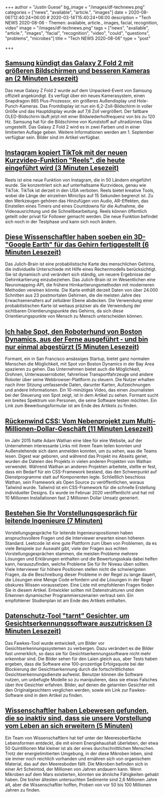 +++
author = "Justin Guese"
bg_image = "/images/df-technews.png"
categories = ["news", "available", "article.", "images"]
date = 2020-08-06T12:40:24+06:00 # 2020-03-14T15:40:24+06:00
description = "Tech NEWS 2020-08-06 - Themen: available, article., images, facial, recognition, video"
image = "/images/df-technews.png"
tags = ["news", "available", "article.", "images", "facial", "recognition", "video", "could", "questions", "problems", "microbes"]
title = "Tech NEWS 2020-08-06"
type = "post"

+++

## [Samsung kündigt das Galaxy Z Fold 2 mit größeren Bildschirmen und besseren Kameras an (2 Minuten Lesezeit)](https://www.theverge.com/2020/8/5/21349537/samsung-galaxy-z-fold-2-specs-camera-screen-design?scrolla=5eb6d68b7fedc32c19ef33b4/1/01000173c33f6cd7-30906a2a-37fd-4a4f-85c0-8f0b52b6c370-000000/N0ODXRBKp70qaaaC1czcyu9axaw_ZAlERdG1XEUkVw8=153)

 Das neue Galaxy Z Fold 2 wurde auf dem Unpacked-Event von Samsung offiziell angekündigt. Es verfügt über ein neues Kamerasystem, einen Snapdragon 865 Plus-Prozessor, ein größeres Außendisplay und Hole-Punch-Kameras. Das Frontdisplay ist nun ein 6,2-Zoll-Bildschirm in voller Größe und das Hauptdisplay wurde auf 7,6 Zoll vergrößert. Der faltbare OLED-Bildschirm läuft jetzt mit einer Bildwiederholfrequenz von bis zu 120 Hz. Samsung hat für die Bildschirme von Kunststoff auf ultradünnes Glas umgestellt. Das Galaxy Z Fold 2 wird es in zwei Farben und in einer limitierten Auflage geben. Weitere Informationen werden am 1. September verfügbar sein. Bilder sind im Artikel verfügbar.

## [Instagram kopiert TikTok mit der neuen Kurzvideo-Funktion "Reels", die heute eingeführt wird (3 Minuten Lesezeit)](https://9to5mac.com/2020/08/05/instagram-clones-tiktok-with-new-short-form-reels-video-feature-launching-today//1/01000173c33f6cd7-30906a2a-37fd-4a4f-85c0-8f0b52b6c370-000000/XnuIMg9FVzT5JNbab8YRGLDDX8bbDvta2ubp020Gbf4=153)

 Reels ist eine neue Funktion von Instagram, die in 50 Ländern eingeführt wurde. Sie konzentriert sich auf unterhaltsame Kurzvideos, genau wie TikTok. TikTok ist derzeit in den USA verboten. Reels bietet kreative Tools, wobei die Länge der einzelnen Miniclips auf 15 Sekunden begrenzt ist. Zu den Werkzeugen gehören das Hinzufügen von Audio, AR-Effekten, das Einstellen eines Timers und eines Countdowns für die Aufnahme, die Videoausrichtung und die Schnellbearbeitung. Reels können öffentlich geteilt oder privat für Follower gemacht werden. Die neue Funktion befindet sich noch in der Testphase und kann sich noch ändern.

## [Diese Wissenschaftler haben soeben ein 3D-"Google Earth" für das Gehirn fertiggestellt (6 Minuten Lesezeit)](https://singularityhub.com/2020/08/05/these-scientists-just-completed-a-3d-google-earth-for-the-brain//1/01000173c33f6cd7-30906a2a-37fd-4a4f-85c0-8f0b52b6c370-000000/VR0sVTpFkf1Ok18QkpeKfOPdR28WMTytV0gut_z1h7E=153)

 Das Julich-Brain ist eine probabilistische Karte des menschlichen Gehirns, die individuelle Unterschiede mit Hilfe eines Rechenmodells berücksichtigt. Sie ist dynamisch und verändert sich ständig, um neuere Ergebnisse der Gehirnkartierung einzubeziehen. Das Julich-Brain ist im Wesentlichen eine Neuromapping-API, die frühere Hirnkartierungsmethoden mit moderneren Methoden vereinen könnte. Die Karte enthält derzeit Daten von über 24.000 Schnitten aus 23 postmortalen Gehirnen, die die meisten Jahre des Erwachsenenalters auf zellulärer Ebene abdecken. Die Verwendung einer probabilistischen Karte ist weitaus präziser als die Verwendung der sichtbaren Orientierungspunkte des Gehirns, da sich diese Orientierungspunkte von Mensch zu Mensch unterscheiden können.

## [Ich habe Spot, den Roboterhund von Boston Dynamics, aus der Ferne ausgeführt - und bin nur einmal abgestürzt (5 Minuten Lesezeit)](https://www.cnet.com/news/i-walked-the-boston-dynamics-spot-robot-dog-remotely-and-only-crashed-once-formant//1/01000173c33f6cd7-30906a2a-37fd-4a4f-85c0-8f0b52b6c370-000000/R66LogyjArblpN6nN5R0UfkmRvl2JdQsrn7vQCfOJSQ=153)

 Formant, ein in San Francisco ansässiges Startup, bietet ganz normalen Menschen die Möglichkeit, mit Spot von Boston Dynamics in der Bay Area spazieren zu gehen. Das Unternehmen bietet auch die Möglichkeit, Drohnen, Unterwasserroboter, fahrerlose Transportfahrzeuge und andere Roboter über seine Webbrowser-Plattform zu steuern. Die Nutzer erhalten nach ihrer Sitzung umfassende Daten, darunter Karten, Aufzeichnungen und andere Informationen. Ein 10-minütiges Video, das einen Journalisten bei der Steuerung von Spot zeigt, ist in dem Artikel zu sehen. Formant sucht ein breites Spektrum von Personen, die seine Software testen möchten. Ein Link zum Bewerbungsformular ist am Ende des Artikels zu finden.

## [Rückenwind CSS: Vom Nebenprojekt zum Multi-Millionen-Dollar-Geschäft (11 Minuten Lesezeit)](https://adamwathan.me/tailwindcss-from-side-project-byproduct-to-multi-mullion-dollar-business//1/01000173c33f6cd7-30906a2a-37fd-4a4f-85c0-8f0b52b6c370-000000/Am72lWboX5am01-i1x65UQ12Uj5hylin1h7E_0kTrZU=153)

 Im Jahr 2015 hatte Adam Wathan eine Idee für eine Website, auf der Unternehmen interessante Links mit ihrem Team teilen konnten und Außenstehende sich dann anmelden konnten, um zu sehen, was die Teams lesen. Digest war geboren, und während das Projekt ins Abseits geriet, wurden die Dateien des Projekts in vielen anderen Projekten von Wathan verwendet. Während Wathan an anderen Projekten arbeitete, stellte er fest, dass ein Bedarf für ein CSS-Framework bestand, das den Schwerpunkt auf Dienstprogramme statt auf Komponenten legte. Schließlich beschloss Wathan, sein Framework als Open Source zu veröffentlichen, woraus Tailwind wurde. Tailwind ist ein CSS-Framework für die schnelle Erstellung individueller Designs. Es wurde im Februar 2020 veröffentlicht und hat mit 10 Millionen Installationen fast 2 Millionen Dollar Umsatz generiert.

## [Bestehen Sie Ihr Vorstellungsgespräch für leitende Ingenieure (7 Minuten)](https://medium.com/@stevenheidel/passing-your-senior-engineering-coding-interview-5a6b30261f68/1/01000173c33f6cd7-30906a2a-37fd-4a4f-85c0-8f0b52b6c370-000000/1bEUf9LaXDN6macSt0CCM364zmSmgIBUkEffkU5fKdU=153)

 Vorstellungsgespräche für leitende Ingenieurspositionen haben anspruchsvollere Fragen und die Interviewer erwarten einen höheren Standard. Leetcode ist eine gute Plattform zum Üben von Problemen, da es viele Beispiele zur Auswahl gibt, viele der Fragen aus echten Vorstellungsgesprächen stammen, die meisten Probleme mehrere Lösungen und Erklärungen enthalten und die Bewertungsskala dabei helfen kann, herauszufinden, welche Probleme Sie für Ihr Niveau üben sollten. Viele Interviewer für höhere Positionen stellen nicht die schwierigsten Fragen, da die Beschreibung dieser Probleme in der Regel zu lange dauert, die Lösungen eine Menge Code erfordern und die Lösungen in der Regel obskures Wissen voraussetzen. Eine Liste mit empfohlenen Fragen finden Sie in diesem Artikel. Entwickler sollten mit Datenstrukturen und dem Erkennen dynamischer Programmierszenarien vertraut sein. Ein empfohlener Studienplan ist am Ende des Artikels enthalten.

## [Datenschutz-Tool "tarnt" Gesichter, um Gesichtserkennungssoftware auszutricksen (3 Minuten Lesezeit)](https://interestingengineering.com/privacy-tool-cloaks-faces-to-trick-facial-recognition-software/1/01000173c33f6cd7-30906a2a-37fd-4a4f-85c0-8f0b52b6c370-000000/dIj0HLWuHFoU2VmkPrdY5ZWblF9X2PDLmERJ63wV9dM=153)

 Das Fawkes-Tool wurde entwickelt, um Bilder vor Gesichtserkennungssystemen zu verbergen. Dazu verändert es die Bilder fast unmerklich, so dass sie für Gesichtserkennungssoftware nicht mehr erkennbar sind. Die Bilder sehen für den Laien gleich aus, aber Tests haben ergeben, dass die Software eine 100-prozentige Erfolgsquote bei der Blockierung der Gesichtserkennung durch die fortschrittlichsten Gesichtserkennungsdienste aufweist. Benutzer können die Software nutzen, um unbefugte Modelle so zu manipulieren, dass sie etwas Falsches über ihre Gesichter erfahren. Bilder, auf denen die getarnten Gesichter mit den Originalgesichtern verglichen werden, sowie ein Link zur Fawkes-Software sind in dem Artikel zu finden.

## [Wissenschaftler haben Lebewesen gefunden, die so inaktiv sind, dass sie unsere Vorstellung vom Leben an sich erweitern (5 Minuten)](https://www.vice.com/en_us/article/jgxavb/scientists-found-creatures-so-inactive-they-expanded-our-idea-of-life-itself/1/01000173c33f6cd7-30906a2a-37fd-4a4f-85c0-8f0b52b6c370-000000/rlNBanR22xO5V50i0c2oquvgANu7DmZvP6mo52Qg2i4=153)

 Ein Team von Wissenschaftlern hat tief unter der Meeresoberfläche Lebensformen entdeckt, die mit einem Energiehaushalt überleben, der etwa 50 Quintillionen Mal kleiner ist als der eines durchschnittlichen Menschen. Trotz der energielimitierten Umgebung, in der diese Mikroben leben, sind sie immer noch reichlich vorhanden und ernähren sich von organischem Material, das auf den Meeresboden fällt. Die Mikroben befinden sich in einer Art Scheintod, der Millionen von Jahren andauern kann. Wenn Mikroben auf dem Mars existierten, könnten sie ähnliche Fähigkeiten gehabt haben. Die bisher ältesten untersuchten Sedimente sind 2,6 Millionen Jahre alt, aber die Wissenschaftler hoffen, Proben von vor 50 bis 100 Millionen Jahren zu finden.

